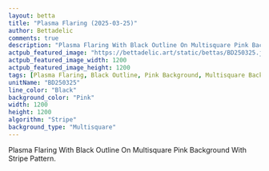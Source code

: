```yaml
---
layout: betta
title: "Plasma Flaring (2025-03-25)"
author: Bettadelic
comments: true
description: "Plasma Flaring With Black Outline On Multisquare Pink Background With Stripe Pattern."
actpub_featured_image: "https://bettadelic.art/static/bettas/BD250325.jpg"
actpub_featured_image_width: 1200
actpub_featured_image_height: 1200
tags: [Plasma Flaring, Black Outline, Pink Background, Multisquare Background Pattern, Stripe Pattern, March 2025]
unitName: "BD250325"
line_color: "Black"
background_color: "Pink"
width: 1200
height: 1200
algorithm: "Stripe"
background_type: "Multisquare"
---
```


Plasma Flaring With Black Outline On Multisquare Pink Background With Stripe Pattern.
